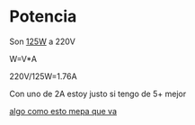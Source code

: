 # Potencia
Son [125W](https://articulo.mercadolibre.com.ar/MLA-1135860313-toallero-ecosol-calefactor-asua-125w-_JM?searchVariation=174477607907#searchVariation=174477607907&position=12&search_layout=stack&type=item&tracking_id=2b7c46b2-c596-41e7-b8b7-d864a34da312)
a 220V

W=V*A

220V/125W=1.76A 

Con uno de 2A estoy justo si tengo de 5+ mejor

[algo como esto mepa que va](https://articulo.mercadolibre.com.ar/MLA-681775838-modulo-relay-rele-de-1-canal-5v-10a-arduino-avr-todomicro-_JM#reco_item_pos=0&reco_backend=machinalis-seller-items-pdp&reco_backend_type=low_level&reco_client=vip-seller_items-above&reco_id=7a1234a5-998e-4cdb-a40e-630fb5587cea)
